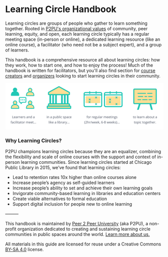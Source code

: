 # Learning Circle Handbook

Learning circles are groups of people who gather to learn something together. Rooted in [P2PU's organizational values](https://www.p2pu.org/en/about/) of community, peer learning, equity, and open, each learning circle typically has a regular meeting space \(in-person or online\), a dedicated learning resource \(like an online course\), a facilitator \(who need not be a subject expert\), and a group of learners.

This handbook is a comprehensive resource all about learning circles: how they work, how to start one, and how to enjoy the process! Much of the handbook is written for facilitators, but you'll also find section for [course creators](https://app.gitbook.com/@peer-2-peer-university/s/p2pu-knowledge-base/~/drafts/-MYpgYt91w-nYyctNlLj/courses/creating-courses) and [organizers](https://app.gitbook.com/@peer-2-peer-university/s/p2pu-knowledge-base/~/drafts/-MYpgYt91w-nYyctNlLj/teams) looking to start learning circles in their community.

![](.gitbook/assets/lc-formula.png)

### Why Learning Circles?

P2PU champions learning circles because they are an equalizer, combining the flexibility and scale of online courses with the support and context of in-person learning communities. Since learning circles started at Chicago Public Library in 2015, we’ve found that learning circles:

* Lead to retention rates 10x higher than online courses alone
* Increase people’s agency as self-guided learners
* Increase people’s ability to set and achieve their own learning goals
* Invigorate community-based learning in libraries and education centers
* Create viable alternatives to formal education
* Support digital inclusion for people new to online learning



———

This handbook is maintained by [Peer 2 Peer University](https://www.p2pu.org/en/) \(aka P2PU\), a non-profit organization dedicated to creating and sustaining learning circle communities in public spaces around the world. [Learn more about us.](https://www.p2pu.org/en/about/)

All materials in this guide are licensed for reuse under a Creative Commons [BY-SA 4.0](https://creativecommons.org/licenses/by-sa/4.0/legalcode) license. 

